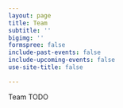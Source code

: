 ```yaml
---
layout: page
title: Team
subtitle: ''
bigimg: ''
formspree: false
include-past-events: false
include-upcoming-events: false
use-site-title: false

---
```

Team TODO